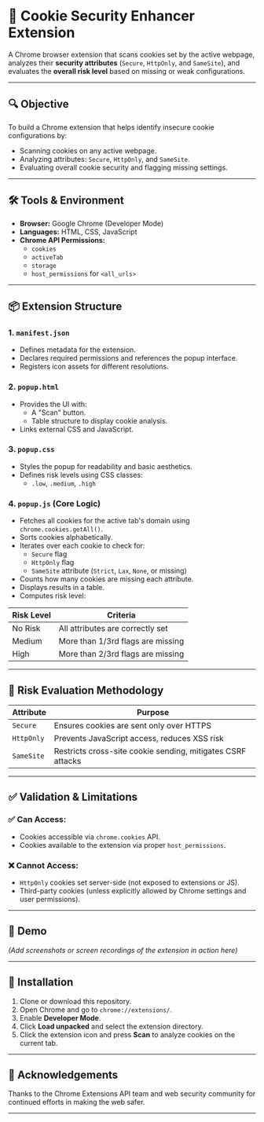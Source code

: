 # 🍪 Cookie Security Enhancer Extension

A Chrome browser extension that scans cookies set by the active webpage, analyzes their **security attributes** (`Secure`, `HttpOnly`, and `SameSite`), and evaluates the **overall risk level** based on missing or weak configurations.

---

## 🔍 Objective

To build a Chrome extension that helps identify insecure cookie configurations by:

- Scanning cookies on any active webpage.
- Analyzing attributes: `Secure`, `HttpOnly`, and `SameSite`.
- Evaluating overall cookie security and flagging missing settings.

---

## 🛠️ Tools & Environment

- **Browser:** Google Chrome (Developer Mode)
- **Languages:** HTML, CSS, JavaScript
- **Chrome API Permissions:**
  - `cookies`
  - `activeTab`
  - `storage`
  - `host_permissions` for `<all_urls>`

---

## 📦 Extension Structure

### 1. `manifest.json`
- Defines metadata for the extension.
- Declares required permissions and references the popup interface.
- Registers icon assets for different resolutions.

### 2. `popup.html`
- Provides the UI with:
  - A "Scan" button.
  - Table structure to display cookie analysis.
- Links external CSS and JavaScript.

### 3. `popup.css`
- Styles the popup for readability and basic aesthetics.
- Defines risk levels using CSS classes:
  - `.low`, `.medium`, `.high`

### 4. `popup.js` (Core Logic)
- Fetches all cookies for the active tab's domain using `chrome.cookies.getAll()`.
- Sorts cookies alphabetically.
- Iterates over each cookie to check for:
  - `Secure` flag
  - `HttpOnly` flag
  - `SameSite` attribute (`Strict`, `Lax`, `None`, or missing)
- Counts how many cookies are missing each attribute.
- Displays results in a table.
- Computes risk level:

| Risk Level | Criteria                          |
|------------|-----------------------------------|
| No Risk    | All attributes are correctly set  |
| Medium     | More than 1/3rd flags are missing |
| High       | More than 2/3rd flags are missing |

---

## 🔐 Risk Evaluation Methodology

| Attribute     | Purpose                                                      |
|---------------|--------------------------------------------------------------|
| `Secure`      | Ensures cookies are sent only over HTTPS                     |
| `HttpOnly`    | Prevents JavaScript access, reduces XSS risk                 |
| `SameSite`    | Restricts cross-site cookie sending, mitigates CSRF attacks  |

---

## ✅ Validation & Limitations

### ✅ Can Access:
- Cookies accessible via `chrome.cookies` API.
- Cookies available to the extension via proper `host_permissions`.

### ❌ Cannot Access:
- `HttpOnly` cookies set server-side (not exposed to extensions or JS).
- Third-party cookies (unless explicitly allowed by Chrome settings and user permissions).

---

## 📸 Demo

*(Add screenshots or screen recordings of the extension in action here)*

---

## 📁 Installation

1. Clone or download this repository.
2. Open Chrome and go to `chrome://extensions/`.
3. Enable **Developer Mode**.
4. Click **Load unpacked** and select the extension directory.
5. Click the extension icon and press **Scan** to analyze cookies on the current tab.

---

## 🙌 Acknowledgements

Thanks to the Chrome Extensions API team and web security community for continued efforts in making the web safer.

---

